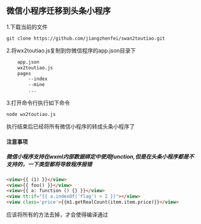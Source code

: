 ## 微信小程序迁移到头条小程序

1.下载当前的文件
```node
git clone https://github.com/jiangzhenfei/swan2toutiao.git
```
2.将wx2toutiao.js复制到你微信程序的app.json目录下
```html
    app.json
    wx2toutiao.js
    pages
        --index
        --mine
        ...
```
3.打开命令行执行如下命令
```node
node wx2toutiao.js
```
执行结束后已经将所有微信小程序的转成头条小程序了

#### 注意事项
##### 微信小程序支持在wxml内部数据绑定中使用function,但是在头条小程序都是不支持的，一下类型都将导致程序报错
```html
<view>{{ (1) }}</view>
<view>{{ foo() }}</view>
<view>{{ a: function () {} }}</view>
<view tt:if="{{ a.indexOf('flag') > 2 }}"></view>
<view class='price'>{{m1.getRealCount(item.item.price)}}</view>
```
应该将所有的方法去掉，才会使得编译通过
